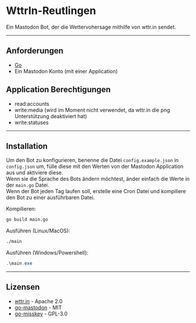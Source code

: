 # WttrIn-Reutlingen
Ein Mastodon Bot, der die Wettervohersage mithilfe von wttr.in sendet.

---------------------------------

## Anforderungen
- [Go](https://golang.org/)
- Ein Mastodon Konto (mit einer Application)

## Application Berechtigungen
- read:accounts
- write:media (wird im Moment nicht verwendet, da wttr.in die png Unterstützung deaktiviert hat)
- write:statuses

---------------------------------

## Installation
Um den Bot zu konfigurieren, benenne die Datei `config.example.json` in `config.json` um, fülle diese mit den Werten von der Mastodon Application aus und aktiviere diese.<br/>
Wenn sie die Sprache des Bots ändern möchtest, änder einfach die Werte in der `main.go` Datei.<br/>
Wenn der Bot jeden Tag laufen soll, erstelle eine Cron Datei und kompiliere den Bot zu einer ausführbaren Datei.

Kompilieren:
```bash
go build main.go
```

Ausführen (Linux/MacOS):
```bash
./main
```

Ausführen (Windows/Powershell):
```powershell
.\main.exe
```

---------------------------------

## Lizensen
- [wttr.in](https://github.com/chubin/wttr.in) - Apache 2.0
- [go-mastodon](https://github.com/mattn/go-mastodon) - MIT
- [go-misskey](https://github.com/mattn/go-misskey) - GPL-3.0